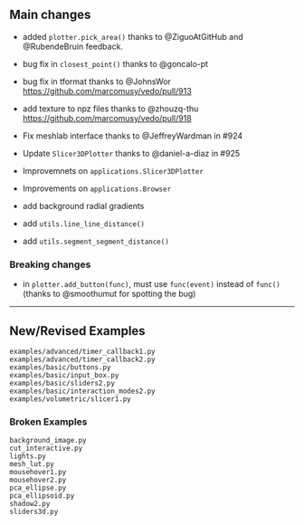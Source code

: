 ## Main changes

- added `plotter.pick_area()` thanks to @ZiguoAtGitHub and @RubendeBruin feedback.
- bug fix in `closest_point()` thanks to @goncalo-pt
- bug fix in tformat thanks to @JohnsWor  https://github.com/marcomusy/vedo/pull/913
- add texture to npz files thanks to @zhouzq-thu https://github.com/marcomusy/vedo/pull/918

- Fix meshlab interface thanks to @JeffreyWardman in #924
- Update `Slicer3DPlotter` thanks to @daniel-a-diaz in #925
- Improvemnets on `applications.Slicer3DPlotter`
- Improvements on `applications.Browser`
- add background radial gradients
- add `utils.line_line_distance()`
- add `utils.segment_segment_distance()`


### Breaking changes
- in `plotter.add_button(func)`, must use `func(event)` instead of `func()`
(thanks to @smoothumut for spotting the bug)


-------------------------
## New/Revised Examples
```
examples/advanced/timer_callback1.py
examples/advanced/timer_callback2.py
examples/basic/buttons.py
examples/basic/input_box.py
examples/basic/sliders2.py
examples/basic/interaction_modes2.py
examples/volumetric/slicer1.py
```

### Broken Examples
```
background_image.py
cut_interactive.py
lights.py
mesh_lut.py
mousehover1.py
mousehover2.py
pca_ellipse.py
pca_ellipsoid.py
shadow2.py
sliders3d.py

```



